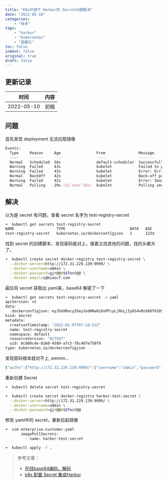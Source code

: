 ```yaml
---
title: "K8s环境下 Harbor的 Secret问题解决"
date: "2022-05-10"
categories:
    - "技术"
tags:
    - "harbor"
    - "kubernetes"
    - "容器化"
toc: false
indent: false
original: true
draft: false
---
```


## 更新记录

| 时间       | 内容 |
| ---------- | ---- |
| 2022-05-10 | 初稿 |

## 问题

首先发现 deployment 无法拉取镜像

``` zsh
Events:
  Type     Reason     Age                From               Message
  ----     ------     ----               ----               -------
  Normal   Scheduled  58s                default-scheduler  Successfully assigned default/enterprise-customer-6545b78b47-ngwdz to test-k8s-node01
  Warning  Failed     43s                kubelet            Failed to pull image "172.31.229.139:9999/test-dec/enterprise-customer:5": rpc error: code = Unknown desc = failed to pull and unpack image "172.31.229.139:9999/test-dec/enterprise-customer:5": failed to resolve reference "172.31.229.139:9999/test-dec/enterprise-customer:5": unexpected status code [manifests 5]: 401 Unauthorized
  Warning  Failed     43s                kubelet            Error: ErrImagePull
  Normal   BackOff    42s                kubelet            Back-off pulling image "172.31.229.139:9999/test-dec/enterprise-customer:5"
  Warning  Failed     42s                kubelet            Error: ImagePullBackOff
  Normal   Pulling    29s (x2 over 58s)  kubelet            Pulling image "172.31.229.139:9999/test-dec/enterprise-customer:5"
```

## 解决

以为是 secret 有问题，查看 secret 名字为 test-registry-secret

``` zsh
➜  kubectl get secrets test-registry-secret
NAME                   TYPE                             DATA   AGE
test-registry-secret   kubernetes.io/dockerconfigjson   1      123d
```

找到 secret 的创建脚本，发现密码能对上，接着又找其他的问题，找的头都大了。

``` zsh
➜  kubectl create secret docker-registry test-registry-secret \
  --docker-server=http://172.31.229.139:9999/ \
  --docker-username=admin \
  --docker-password=gjr@@#$$Test@@ \
  --docker-email=i@miaocf.com
```

最后将 secret 获取出 yaml来，base64 解密了一下

``` zsh
➜  kubectl get secrets test-registry-secret -o yaml
apiVersion: v1
data:
  .dockerconfigjson: eyJhdXRocyI6eyJodHRwOi8vMTcyLjMxLjIyOS4xMzk6OTk5OS8iOnsidXNlcm5hbWUiOiJhZG1pbiIsInBhc3N3b3JkIjoiZ2pyQEAjMzgxNFRlc3RAQCIsImVtYWlsIjoiaUBtaWFvY2YuY29tIiwiYXV0aCI6IllXUnRhVzQ2WjJweVFFQWpNemd4TkZSbGMzUkFRQT09In19fQ==
kind: Secret
metadata:
  creationTimestamp: "2022-01-07T07:10:52Z"
  name: test-registry-secret
  namespace: default
  resourceVersion: "817597"
  uid: 8c880c4e-8160-4589-a7c5-f8c407e750f9
type: kubernetes.io/dockerconfigjson
```

发现密码根本就对不上, emmm...

``` zsh
{"auths":{"http://172.31.229.139:9999/":{"username":"admin","password":"gjr@@#3814Test@@","email":"i@miaocf.com","auth":"YWRtaW46Z2pyQEAjMzgxNFRlc3RAQA=="}}}
```

重新创建 Secret

``` zsh
➜  kubectl delete secret test-registry-secret

➜  kubectl create secret docker-registry harbor-test-secret \
  --docker-server=http://172.31.229.139:9999/ \
  --docker-username=admin \
  --docker-password=gjr@@#$$Test@@
```

修改 yaml中的 secret，重新拉起镜像

``` zsh
➜  vim enterprise-customer.yaml
       imagePullSecrets:
         - name: harbor-test-secret

➜  kubectl apply -f .
```

> 参考文章：  
>
> - [在线base64编码、解码](https://base64.us/)  
> - [k8s 配置 Secret 集成Harbor](https://zhuanlan.zhihu.com/p/506616957)  
>